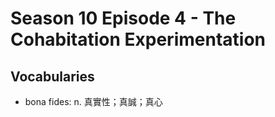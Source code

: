 # Season 10 Episode 4 - The Cohabitation Experimentation

## Vocabularies

- bona fides: n. 真實性；真誠；真心